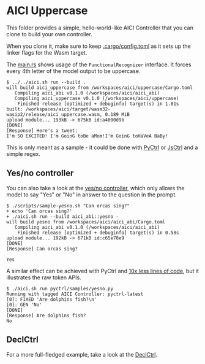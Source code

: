 # AICI Uppercase

This folder provides a simple, hello-world-like AICI Controller
that you can clone to build your own controller.

When you clone it, make sure to keep [.cargo/config.toml](.cargo/config.toml)
as it sets up the linker flags for the Wasm target.

The [main.rs](src/main.rs) shows usage of the `FunctionalRecognizer` interface.
It forces every 4th letter of the model output to be uppercase.

```
$ ../../aici.sh run --build .
will build aici_uppercase from /workspaces/aici/uppercase/Cargo.toml
   Compiling aici_abi v0.1.0 (/workspaces/aici/aici_abi)
   Compiling aici_uppercase v0.1.0 (/workspaces/aici/uppercase)
    Finished release [optimized + debuginfo] target(s) in 1.81s
built: /workspaces/aici/target/wasm32-wasip2/release/aici_uppercase.wasm, 0.189 MiB
upload module... 193kB -> 675kB id:a4000d9b
[DONE]
[Response] Here's a tweet:
I'm SO EXCITED! I'm GoinG toBe aMom!I'm GoinG toHaVeA BaBy!
```

This is only meant as a sample - it could be done with [PyCtrl](../pyctrl) or
[JsCtrl](../jsctrl) and a simple regex.

## Yes/no controller

You can also take a look at the [yes/no controller](../aici_abi/src/yesno.rs), which
only allows the model to say "Yes" or "No" in answer to the question in the prompt.

```
$ ./scripts/sample-yesno.sh "Can orcas sing?"
+ echo 'Can orcas sing?'
+ ./aici.sh run --build aici_abi::yesno -
will build yesno from /workspaces/aici/aici_abi/Cargo.toml
   Compiling aici_abi v0.1.0 (/workspaces/aici/aici_abi)
    Finished release [optimized + debuginfo] target(s) in 0.58s
upload module... 192kB -> 671kB id:c65e78e9
[DONE]
[Response] Can orcas sing?

Yes
```

A similar effect can be achieved with PyCtrl and [10x less lines of code](../pyctrl/samples/yesno.py),
but it illustrates the raw token APIs.


```
$ ./aici.sh run pyctrl/samples/yesno.py
Running with tagged AICI Controller: pyctrl-latest
[0]: FIXED 'Are dolphins fish?\n'
[0]: GEN 'No'
[DONE]
[Response] Are dolphins fish?
No
```

## DeclCtrl

For a more full-fledged example, take a look at the [DeclCtrl](../declctrl/src/declctrl.rs).
